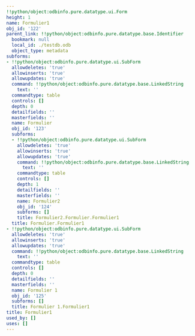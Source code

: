 ```yaml
---
!!python/object:odbinfo.pure.datatype.ui.Form
height: 1
name: Formulier1
obj_id: '122'
parent_link: !!python/object:odbinfo.pure.datatype.base.Identifier
  bookmark: null
  local_id: ./testdb.odb
  object_type: metadata
subforms:
- !!python/object:odbinfo.pure.datatype.ui.SubForm
  allowdeletes: 'true'
  allowinserts: 'true'
  allowupdates: 'true'
  command: !!python/object:odbinfo.pure.datatype.base.LinkedString
    text: ''
  commandtype: table
  controls: []
  depth: 0
  detailfields: ''
  masterfields: ''
  name: Formulier
  obj_id: '123'
  subforms:
  - !!python/object:odbinfo.pure.datatype.ui.SubForm
    allowdeletes: 'true'
    allowinserts: 'true'
    allowupdates: 'true'
    command: !!python/object:odbinfo.pure.datatype.base.LinkedString
      text: ''
    commandtype: table
    controls: []
    depth: 1
    detailfields: ''
    masterfields: ''
    name: Formulier2
    obj_id: '124'
    subforms: []
    title: Formulier2.Formulier.Formulier1
  title: Formulier.Formulier1
- !!python/object:odbinfo.pure.datatype.ui.SubForm
  allowdeletes: 'true'
  allowinserts: 'true'
  allowupdates: 'true'
  command: !!python/object:odbinfo.pure.datatype.base.LinkedString
    text: ''
  commandtype: table
  controls: []
  depth: 0
  detailfields: ''
  masterfields: ''
  name: Formulier 1
  obj_id: '125'
  subforms: []
  title: Formulier 1.Formulier1
title: Formulier1
used_by: []
uses: []
---
```

